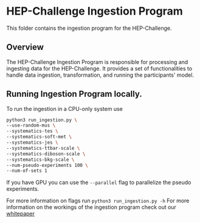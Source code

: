 # HEP-Challenge Ingestion Program

This folder contains the ingestion program for the HEP-Challenge.

## Overview
The HEP-Challenge Ingestion Program is responsible for processing and ingesting data for the HEP-Challenge. It provides a set of functionalities to handle data ingestion, transformation, and running the participants' model.

## Running Ingestion Program locally.
To run the ingestion in a CPU-only system use 
```bash
python3 run_ingestion.py \ 
--use-random-mus \ 
--systematics-tes \ 
--systematics-soft-met \ 
--systematics-jes \ 
--systematics-ttbar-scale \ 
--systematics-diboson-scale \ 
--systematics-bkg-scale \
--num-pseudo-experiments 100 \ 
--num-of-sets 1 
```

If you have GPU you can use the `--parallel` flag to parallelize the pseudo experiments.

For more information on flags run `python3 run_ingestion.py -h`
For more information on the workings of the ingestion program check out our [whitepaper](https://example.com/whitepaper)



